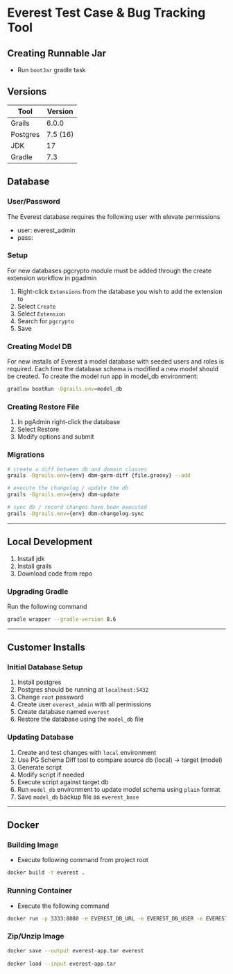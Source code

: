 # Everest Test Case & Bug Tracking Tool

## Creating Runnable Jar
- Run `bootJar` gradle task

## Versions
| Tool        | Version  |
| ----------- |----------|
|Grails     | 6.0.0    |
|Postgres   | 7.5 (16) |
|JDK        | 17       |
|Gradle    | 7.3      |

## Database 

### User/Password
The Everest database requires the following user with elevate permissions
- user: everest_admin
- pass: 

### Setup
For new databases pgcrypto module must be added through the create extension workflow in pgadmin
1. Right-click `Extensions` from the database you wish to add the extension to
2. Select `Create`
3. Select `Extension`
4. Search for `pgcrypto`
5. Save

### Creating Model DB
For new installs of Everest a model database with seeded users and roles is required. Each time the database schema is
modified a new model should be created. To create the model run app in model_db environment:
```bash
gradlew bootRun -Dgrails.env=model_db
```

### Creating Restore File
1. In pgAdmin right-click the database
2. Select Restore
3. Modify options and submit

### Migrations

```bash
# create a diff between db and domain classes
grails -Dgrails.env={env} dbm-gorm-diff {file.groovy} --add

# execute the changelog / update the db
grails -Dgrails.env={env} dbm-update

# sync db / record changes have been executed
grails -Dgrails.env={env} dbm-changelog-sync
```
-----
## Local Development
1. Install jdk
2. Install grails
3. Download code from repo

### Upgrading Gradle
Run the following command
```bash
gradle wrapper --gradle-version 8.6
```

--------
## Customer Installs

### Initial Database Setup
1. Install postgres
2. Postgres should be running at `localhost:5432`
3. Change `root` password
4. Create user `everest_admin` with all permissions
5. Create database named `everest`
6. Restore the database using the `model_db` file

### Updating Database
1. Create and test changes with `local` environment
2. Use PG Schema Diff tool to compare source db (local) -> target (model)
3. Generate script
4. Modify script if needed
5. Execute script against target db
6. Run `model_db` environment to update model schema using `plain` format
7. Save `model_db` backup file as `everest_base`

---------
## Docker

### Building Image
- Execute following command from project root
```bash
docker build -t everest .
```

### Running Container
- Execute the following command
```bash 
docker run -p 3333:8080 -e EVEREST_DB_URL -e EVEREST_DB_USER -e EVEREST_DB_PASSWORD everest
```

### Zip/Unzip Image

```bash
docker save --output everest-app.tar everest
 
docker load --input everest-app.tar
```
 